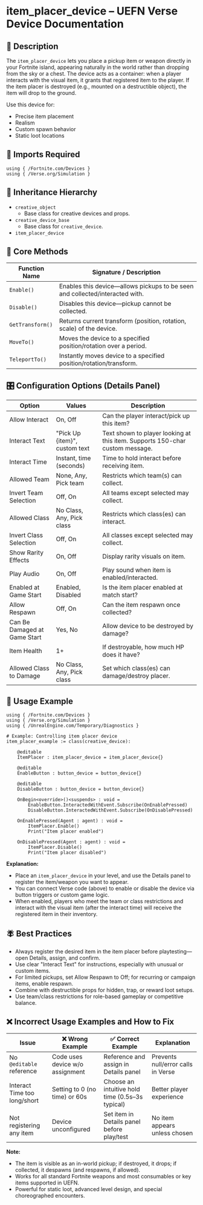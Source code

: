 # item_placer_device – UEFN Verse Device Documentation

## 📙 Description
The `item_placer_device` lets you place a pickup item or weapon directly in your Fortnite island, appearing naturally in the world rather than dropping from the sky or a chest. The device acts as a container: when a player interacts with the visual item, it grants that registered item to the player. If the item placer is destroyed (e.g., mounted on a destructible object), the item will drop to the ground.

Use this device for:
- Precise item placement
- Realism
- Custom spawn behavior
- Static loot locations

## 🧱 Imports Required
```verse
using { /Fortnite.com/Devices }
using { /Verse.org/Simulation }
```

## 🔗 Inheritance Hierarchy
- `creative_object`
  - Base class for creative devices and props.
- `creative_device_base`
  - Base class for `creative_device`.
- `item_placer_device`

## 🧩 Core Methods
| Function Name | Signature / Description |
|---------------|--------------------------|
| `Enable()` | Enables this device—allows pickups to be seen and collected/interacted with. |
| `Disable()` | Disables this device—pickup cannot be collected. |
| `GetTransform()` | Returns current transform (position, rotation, scale) of the device. |
| `MoveTo()` | Moves the device to a specified position/rotation over a period. |
| `TeleportTo()` | Instantly moves device to a specified position/rotation/transform. |

## 🎛 Configuration Options (Details Panel)
| Option | Values | Description |
|--------|--------|-------------|
| Allow Interact | On, Off | Can the player interact/pick up this item? |
| Interact Text | "Pick Up {item}", custom text | Text shown to player looking at this item. Supports 150-char custom message. |
| Interact Time | Instant, time (seconds) | Time to hold interact before receiving item. |
| Allowed Team | None, Any, Pick team | Restricts which team(s) can collect. |
| Invert Team Selection | Off, On | All teams except selected may collect. |
| Allowed Class | No Class, Any, Pick class | Restricts which class(es) can interact. |
| Invert Class Selection | Off, On | All classes except selected may collect. |
| Show Rarity Effects | On, Off | Display rarity visuals on item. |
| Play Audio | On, Off | Play sound when item is enabled/interacted. |
| Enabled at Game Start | Enabled, Disabled | Is the item placer enabled at match start? |
| Allow Respawn | Off, On | Can the item respawn once collected? |
| Can Be Damaged at Game Start | Yes, No | Allow device to be destroyed by damage? |
| Item Health | 1+ | If destroyable, how much HP does it have? |
| Allowed Class to Damage | No Class, Any, Pick class | Set which class(es) can damage/destroy placer. |

## 🧰 Usage Example
```verse
using { /Fortnite.com/Devices }
using { /Verse.org/Simulation }
using { /UnrealEngine.com/Temporary/Diagnostics }

# Example: Controlling item placer device
item_placer_example := class(creative_device):

    @editable
    ItemPlacer : item_placer_device = item_placer_device{}

    @editable
    EnableButton : button_device = button_device{}

    @editable
    DisableButton : button_device = button_device{}

    OnBegin<override>()<suspends> : void =
        EnableButton.InteractedWithEvent.Subscribe(OnEnablePressed)
        DisableButton.InteractedWithEvent.Subscribe(OnDisablePressed)

    OnEnablePressed(Agent : agent) : void =
        ItemPlacer.Enable()
        Print("Item placer enabled")

    OnDisablePressed(Agent : agent) : void =
        ItemPlacer.Disable()
        Print("Item placer disabled")
```

**Explanation:**
- Place an `item_placer_device` in your level, and use the Details panel to register the item/weapon you want to appear.
- You can connect Verse code (above) to enable or disable the device via button triggers or custom game logic.
- When enabled, players who meet the team or class restrictions and interact with the visual item (after the interact time) will receive the registered item in their inventory.

## 🪰 Best Practices
- Always register the desired item in the item placer before playtesting—open Details, assign, and confirm.
- Use clear "Interact Text" for instructions, especially with unusual or custom items.
- For limited pickups, set Allow Respawn to Off; for recurring or campaign items, enable respawn.
- Combine with destructible props for hidden, trap, or reward loot setups.
- Use team/class restrictions for role-based gameplay or competitive balance.

## ❌ Incorrect Usage Examples and How to Fix
| Issue | ❌ Wrong Example | ✅ Correct Example | Explanation |
|-------|--------------------|------------------------|-------------|
| No `@editable` reference | Code uses device w/o assignment | Reference and assign in Details panel | Prevents null/error calls in Verse |
| Interact Time too long/short | Setting to 0 (no time) or 60s | Choose an intuitive hold time (0.5s–3s typical) | Better player experience |
| Not registering any item | Device unconfigured | Set item in Details panel before play/test | No item appears unless chosen |

**Note:**
- The item is visible as an in-world pickup; if destroyed, it drops; if collected, it despawns (and respawns, if allowed).
- Works for all standard Fortnite weapons and most consumables or key items supported in UEFN.
- Powerful for static loot, advanced level design, and special choreographed encounters.

